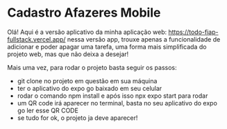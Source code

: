 # Cadastro Afazeres Mobile

Olá! Aqui é a versão aplicativo da minha aplicação web: https://todo-fiap-fullstack.vercel.app/
nessa versão app, trouxe apenas a funcionalidade de adicionar e poder apagar uma tarefa, uma forma mais simplificada do projeto web, 
mas que não deixa a desejar!

Mais uma vez, para rodar o projeto basta seguir os passos:

- git clone no projeto em questão em sua máquina
- ter o aplicativo do expo go baixado em seu celular
- rodar o comando npm install e após isso npx expo start para rodar
- um QR code irá aparecer no terminal, basta no seu aplicativo do expo go ler esse QR CODE
- se tudo for ok, o projeto ja deve aparecer!

